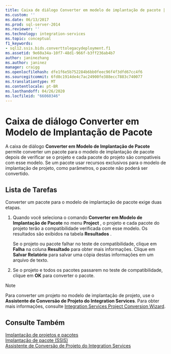 ```yaml
---
title: Caixa de diálogo Converter em modelo de implantação de pacote | Microsoft Docs
ms.custom: ''
ms.date: 06/13/2017
ms.prod: sql-server-2014
ms.reviewer: ''
ms.technology: integration-services
ms.topic: conceptual
f1_keywords:
- sql12.ssis.bids.converttolegacydeployment.f1
ms.assetid: 9e60a34a-10f7-48d1-966f-b3ff236ab4b7
author: janinezhang
ms.author: janinez
manager: craigg
ms.openlocfilehash: dfe1f6e5b752284b6bb0feec96f4f3dfd67cc4f6
ms.sourcegitcommit: 6fd8c1914de4c7ac24900fe388ecc7883c740077
ms.translationtype: MT
ms.contentlocale: pt-BR
ms.lasthandoff: 04/26/2020
ms.locfileid: "66060346"
---
```

# <a name="convert-to-package-deployment-model-dialog-box"></a>Caixa de diálogo Converter em Modelo de Implantação de Pacote
  A caixa de diálogo **Converter em Modelo de Implantação de Pacote** permite converter um pacote para o modelo de implantação de pacote depois de verificar se o projeto e cada pacote do projeto são compatíveis com esse modelo. Se um pacote usar recursos exclusivos para o modelo de implantação de projeto, como parâmetros, o pacote não poderá ser convertido.  
  
## <a name="task-list"></a>Lista de Tarefas  
 Converter um pacote para o modelo de implantação de pacote exige duas etapas.  
  
1.  Quando você seleciona o comando **Converter em Modelo de Implantação de Pacote** no menu **Project** , o projeto e cada pacote do projeto terão a compatibilidade verificada com esse modelo. Os resultados são exibidos na tabela **Resultados** .  
  
     Se o projeto ou pacote falhar no teste de compatibilidade, clique em **Falha** na coluna **Resultado** para obter mais informações. Clique em **Salvar Relatório** para salvar uma cópia destas informações em um arquivo de texto.  
  
2.  Se o projeto e todos os pacotes passarem no teste de compatibilidade, clique em **OK** para converter o pacote.  
  
> [!NOTE]  
>  Para converter um projeto no modelo de implantação de projeto, use o **Assistente de Conversão de Projeto do Integration Services**. Para obter mais informações, consulte [Integration Services Project Conversion Wizard](../../2014/integration-services/integration-services-project-conversion-wizard.md).  
  
## <a name="see-also"></a>Consulte Também  
 [Implantação de projetos e pacotes](packages/deploy-integration-services-ssis-projects-and-packages.md)   
 [Implantação de pacote &#40;SSIS&#41;](packages/legacy-package-deployment-ssis.md)   
 [Assistente de Conversão de Projeto do Integration Services](../../2014/integration-services/integration-services-project-conversion-wizard.md)  
  
  
